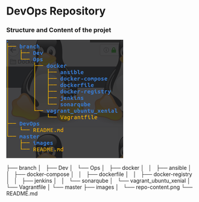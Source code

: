 # DevOps Repository

### Structure and Content of the projet
![](images/repo-content.png)

├── branch
│   ├── Dev
│   └── Ops
│       ├── docker
│       │   ├── ansible
│       │   ├── docker-compose
│       │   ├── dockerfile
│       │   ├── docker-registry
│       │   ├── jenkins
│       │   └── sonarqube
│       └── vagrant_ubuntu_xenial
│           └── Vagrantfile
│
└── master
    ├── images
    │   └── repo-content.png
    └── README.md
